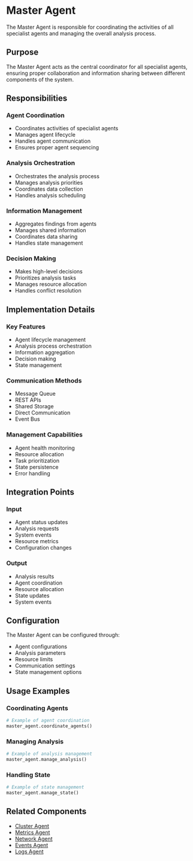 # Master Agent

The Master Agent is responsible for coordinating the activities of all specialist agents and managing the overall analysis process.

## Purpose

The Master Agent acts as the central coordinator for all specialist agents, ensuring proper collaboration and information sharing between different components of the system.

## Responsibilities

### Agent Coordination
- Coordinates activities of specialist agents
- Manages agent lifecycle
- Handles agent communication
- Ensures proper agent sequencing

### Analysis Orchestration
- Orchestrates the analysis process
- Manages analysis priorities
- Coordinates data collection
- Handles analysis scheduling

### Information Management
- Aggregates findings from agents
- Manages shared information
- Coordinates data sharing
- Handles state management

### Decision Making
- Makes high-level decisions
- Prioritizes analysis tasks
- Manages resource allocation
- Handles conflict resolution

## Implementation Details

### Key Features
- Agent lifecycle management
- Analysis process orchestration
- Information aggregation
- Decision making
- State management

### Communication Methods
- Message Queue
- REST APIs
- Shared Storage
- Direct Communication
- Event Bus

### Management Capabilities
- Agent health monitoring
- Resource allocation
- Task prioritization
- State persistence
- Error handling

## Integration Points

### Input
- Agent status updates
- Analysis requests
- System events
- Resource metrics
- Configuration changes

### Output
- Analysis results
- Agent coordination
- Resource allocation
- State updates
- System events

## Configuration

The Master Agent can be configured through:
- Agent configurations
- Analysis parameters
- Resource limits
- Communication settings
- State management options

## Usage Examples

### Coordinating Agents
```python
# Example of agent coordination
master_agent.coordinate_agents()
```

### Managing Analysis
```python
# Example of analysis management
master_agent.manage_analysis()
```

### Handling State
```python
# Example of state management
master_agent.manage_state()
```

## Related Components

- [Cluster Agent](cluster_agent.md)
- [Metrics Agent](metrics_agent.md)
- [Network Agent](network_agent.md)
- [Events Agent](events_agent.md)
- [Logs Agent](logs_agent.md) 